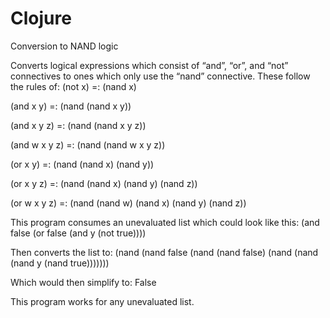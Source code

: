 # Clojure
Conversion to NAND logic


Converts logical expressions which consist of “and”, “or”, and “not” connectives to ones which only use the “nand” connective. These follow 
the rules of:
(not x) =: (nand x)

(and x y) =: (nand (nand x y))

(and x y z) =: (nand (nand x y z))

(and w x y z) =: (nand (nand w x y z))

(or x y) =: (nand (nand x) (nand y))

(or x y z) =: (nand (nand x) (nand y) (nand z))

(or w x y z) =: (nand (nand w) (nand x) (nand y) (nand z))




This program consumes an unevaluated list which could look like this: 
(and false (or false (and y (not true))))

Then converts the list to:
(nand (nand false (nand (nand false) (nand (nand (nand y (nand true)))))))

Which would then simplify to:
False

This program works for any unevaluated list.
